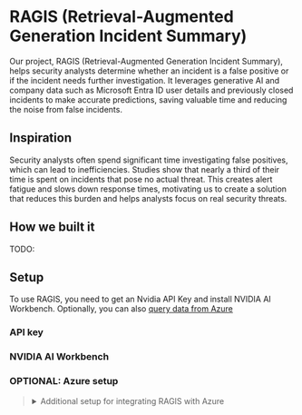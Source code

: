 # RAGIS (Retrieval-Augmented Generation Incident Summary)
Our project, RAGIS (Retrieval-Augmented Generation Incident Summary), helps security analysts determine whether an incident is a false positive or if the incident needs further investigation. It leverages generative AI and company data such as Microsoft Entra ID user details and previously closed incidents to make accurate predictions, saving valuable time and reducing the noise from false incidents.

## Inspiration
Security analysts often spend significant time investigating false positives, which can lead to inefficiencies. Studies show that nearly a third of their time is spent on incidents that pose no actual threat. This creates alert fatigue and slows down response times, motivating us to create a solution that reduces this burden and helps analysts focus on real security threats.

## How we built it
TODO:

## Setup
To use RAGIS, you need to get an Nvidia API Key and install NVIDIA AI Workbench. Optionally, you can also [query data from Azure](#optional:-azure-setup)

### API key

### NVIDIA AI Workbench

### OPTIONAL: Azure setup

<blockquote>
<details>
<summary>
Additional setup for integrating RAGIS with Azure
</summary>
    
RAGIS can be integrated with Azure to easily get all the data needed without saving copies of .csv files. RAGIS then can query background materials such as previously closed security incidents and Entra ID user details and also security alerts that are used as an input for RAGIS.

This guide provides step-by-step instructions on how to integrate RAGIS with Azure using a Service Principal in Microsoft Entra ID, previously known as Azure Active Directory (Azure AD).

### Prerequisites

Before starting the integration process, ensure you meet the following prerequisites:

- **Azure Subscription**: You must have an active Azure Subscription.
- **Permissions**: You need sufficient permissions to create a Service Principal within Entra ID (Azure AD).
- **Log Analytics Workspace**: You should already have a **Log Analytics Workspace** deployed.
- **Microsoft Sentinel**: Ensure Microsoft Sentinel is deployed and connected to your Log Analytics Workspace.
- For more details on how to deploy these resources, refer to the official [Microsoft Documentation](https://docs.microsoft.com/en-us/).

### Steps for Integrating RAGIS with Azure

#### 1. Create a Service Principal in Entra ID

A Service Principal is an identity created for use with applications, hosted services, and automated tools to access Azure resources.

##### Steps to Create a Service Principal:

1. **Sign in to Azure Portal**:
   - Go to [https://portal.azure.com](https://portal.azure.com) and log in with an account that has permission to create a Service Principal in Entra ID.

2. **Access Azure Active Directory**:
   - In the left-hand navigation pane, click on **Azure Active Directory**.

3. **Create a New Application**:
   - In the **Azure AD** blade, select **App registrations** from the left sidebar.
   - Click on **New registration** at the top.

4. **Configure the Application**:
   - Provide a name for the Service Principal, e.g., `sp-ragis`.
   - Under **Supported account types**, select **Accounts in this organizational directory only**.
   - Click **Register** to create the Service Principal.

#### 2. Create a Client Secret

After creating the Service Principal, you need to generate a **Client Secret** that will allow RAGIS to authenticate against Azure resources.

##### Steps to Create a Client Secret:

1. **Navigate to Certificates & Secrets**:
   - On the Service Principal’s overview page, click on **Certificates & secrets** in the left navigation pane.

2. **Create a New Client Secret**:
   - Under **Client secrets**, click **New client secret**.
   - Add a description (e.g., `RAGIS Client Secret`) and select an expiration time (e.g., 12 or 24 months).
   - Click **Add**.

3. **Save the Client Secret**:
   - After the secret is created, the value will be displayed. **Make sure to copy and save this value immediately**, as it will not be shown again.
   - This secret will be required later in NVIDIA AI Workbench as part of the environment configuration.

#### 3. Assign Permissions to the Service Principal

To allow the Service Principal to access the necessary resources, specific permissions must be granted. The Service Principal needs permissions to access user data and query Log Analytics data.

##### Assign **User.Read.All** Permissions (Microsoft Graph API):

1. **Navigate to API Permissions**:
   - On the Service Principal’s page, click **API permissions** in the left navigation pane.

2. **Add API Permissions**:
   - Click on **Add a permission**.
   - In the **Microsoft APIs** tab, select **Microsoft Graph**.

3. **Grant User.Read.All Permission**:
   - Choose **Application permissions**.
   - Search for and select **User.Read.All** permission.
   - Click **Add permissions**.

4. **Grant Admin Consent**:
   - After adding the permissions, click the **Grant admin consent for [your directory]** button to approve these permissions. You must have admin rights to grant consent.

##### Assign Log Analytics Reader Role:

The Service Principal also needs to be able to query data from the Log Analytics Workspace.

1. **Assign Log Analytics Reader Role**:
   - Go to the **Log Analytics Workspace** you are using with Sentinel.
   - In the **Access control (IAM)** tab, click on **Add role assignment**.
   - Search for the **Log Analytics Reader** role and select it.
   - Assign the role to the Service Principal you created earlier (search by name or Client ID).

#### 4. Save the Service Principal Details for NVIDIA AI Workbench

After configuring the Service Principal, you will need to collect the following information for use in NVIDIA AI Workbench.

##### Collect and Save the Following Information:

- **Client ID**: Found on the Service Principal’s overview page.
- **Tenant ID**: Found on the Service Principal’s overview page.
- **Client Secret**: Created in the previous step.

You will need to store these values as environmental secrets within the NVIDIA AI Workbench. This will allow RAGIS to authenticate as a service principal and query data from Azure Log Analytics Workspace.

#### 5. Configure RAGIS to Query Log Analytics Data

Once the Service Principal is created and the necessary permissions are granted, RAGIS can be configured to use it for querying data from the Log Analytics Workspace.

1. **Save the Workspace ID in RAGIS**:
   - The **Log Analytics Workspace ID** needs to be saved in RAGIS Azure tab.

2. **Query Data**:
   - RAGIS can now use the Service Principal to query the data:
     - **Security Alerts**: Used as input for RAGIS analysis.
     - **Closed Incidents**: Used as background material for RAGIS
     - **Entra ID user details**: Used as a background material for RAGIS

Make sure to keep all the secret credentials safe and secure, and regularly update them if needed to maintain continuous operation of the system.

</details>
</blockquote>